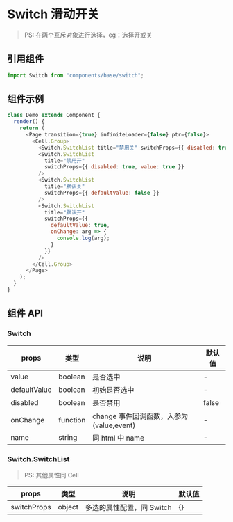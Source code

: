 # Switch 滑动开关

> PS: 在两个互斥对象进行选择，eg：选择开或关

## 引用组件

```js
import Switch from "components/base/switch";
```

## 组件示例

<!--DemoStart-->

```js
class Demo extends Component {
  render() {
    return (
      <Page transition={true} infiniteLoader={false} ptr={false}>
        <Cell.Group>
          <Switch.SwitchList title="禁用关" switchProps={{ disabled: true }} />
          <Switch.SwitchList
            title="禁用开"
            switchProps={{ disabled: true, value: true }}
          />
          <Switch.SwitchList
            title="默认关"
            switchProps={{ defaultValue: false }}
          />
          <Switch.SwitchList
            title="默认开"
            switchProps={{
              defaultValue: true,
              onChange: arg => {
                console.log(arg);
              }
            }}
          />
        </Cell.Group>
      </Page>
    );
  }
}
```

<!--End-->

## 组件 API

### Switch

| props        | 类型     | 说明                                     | 默认值 |
| ------------ | -------- | ---------------------------------------- | ------ |
| value        | boolean  | 是否选中                                 | -      |
| defaultValue | boolean  | 初始是否选中                             | -      |
| disabled     | boolean  | 是否禁用                                 | false  |
| onChange     | function | change 事件回调函数，入参为(value,event) | -      |
| name         | string   | 同 html 中 name                          | -      |

### Switch.SwitchList

> PS: 其他属性同 Cell

| props       | 类型   | 说明                      | 默认值 |
| ----------- | ------ | ------------------------- | ------ |
| switchProps | object | 多选的属性配置，同 Switch | {}     |



